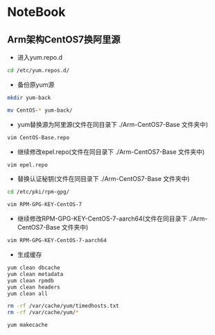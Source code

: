 # NoteBook
## Arm架构CentOS7换阿里源
* 进入yum.repo.d  
```bash
cd /etc/yum.repos.d/
```
* 备份原yum源  
```bash
mkdir yum-back
```
```bash
mv CentOS-* yum-back/
```
* yum替换源为阿里源(文件在同目录下 ./Arm-CentOS7-Base 文件夹中)
```bash
vim CentOS-Base.repo
```
* 继续修改epel.repo(文件在同目录下 ./Arm-CentOS7-Base 文件夹中)
```bash
vim epel.repo
```
* 替换认证秘钥(文件在同目录下 ./Arm-CentOS7-Base 文件夹中)
```bash
cd /etc/pki/rpm-gpg/
```
```bash
vim RPM-GPG-KEY-CentOS-7
```  
* 继续修改RPM-GPG-KEY-CentOS-7-aarch64(文件在同目录下 ./Arm-CentOS7-Base 文件夹中)
```bash
vim RPM-GPG-KEY-CentOS-7-aarch64
```
* 生成缓存
```bash
yum clean dbcache
yum clean metadata
yum clean rpmdb
yum clean headers
yum clean all

rm -rf /var/cache/yum/timedhosts.txt
rm -rf /var/cache/yum/*

yum makecache
```  
